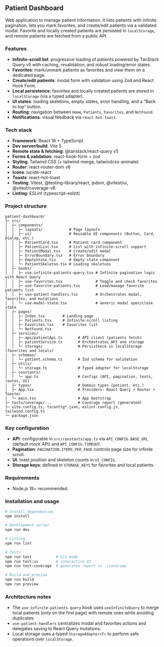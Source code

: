 ## Patient Dashboard

Web application to manage patient information. It lists patients with infinite pagination, lets you mark favorites, and create/edit patients via a validated modal. Favorite and locally created patients are persisted in `localStorage`, and remote patients are fetched from a public API.

### Features

- **Infinite-scroll list**: progressive loading of patients powered by TanStack Query v5 with caching, revalidation, and robust loading/error states.
- **Favorites**: mark/unmark patients as favorites and view them on a dedicated page.
- **Create/edit patients**: modal form with validation using Zod and React Hook Form.
- **Local persistence**: favorites and locally created patients are stored in `localStorage` (via a typed adapter).
- **UI states**: loading skeletons, empty states, error handling, and a “Back to top” button.
- **Routing**: navigation between `Home`, `Patients`, `Favorites`, and `NotFound`.
- **Notifications**: visual feedback via `react-hot-toast`.

### Tech stack

- **Framework**: React 18 + TypeScript
- **Dev server/build**: Vite 5
- **Remote state & fetching**: @tanstack/react-query v5
- **Forms & validation**: react-hook-form + zod
- **Styling**: Tailwind CSS (+ tailwind-merge, tailwindcss-animate)
- **Router**: react-router-dom v6
- **Icons**: lucide-react
- **Toasts**: react-hot-toast
- **Testing**: Vitest, @testing-library/react, jsdom, @vitest/ui, @vitest/coverage-v8
- **Linting**: ESLint (typescript-eslint)

### Project structure

```
patient-dashboard/
├─ src/
│  ├─ components/
│  │  ├─ layouts/            # Page layouts
│  │  ├─ ui/                 # Reusable UI components (Button, Card, Dialog, etc.)
│  │  ├─ PatientCard.tsx     # Patient card component
│  │  ├─ PatientList.tsx     # List with infinite-scroll support
│  │  ├─ PatientModal.tsx    # Create/edit modal
│  │  ├─ ErrorBoundary.tsx   # Error boundary
│  │  ├─ EmptyState.tsx      # Empty state component
│  │  └─ PatientSkeleton.tsx # Loading skeletons
│  ├─ hooks/
│  │  ├─ use-infinite-patients-query.tsx # Infinite pagination logic with React Query
│  │  ├─ use-favorites.tsx               # Toggle and check favorites
│  │  ├─ use-favorite-patients.tsx       # Load/manage favorite patients list
│  │  ├─ use-patient-handlers.tsx        # Orchestrates modal, favorites, and mutations
│  │  └─ use-modal-state.tsx             # Generic modal open/close state
│  ├─ pages/
│  │  ├─ Index.tsx        # Landing page
│  │  ├─ Patients.tsx     # Infinite-scroll listing
│  │  ├─ Favorites.tsx    # Favorites list
│  │  └─ NotFound.tsx
│  ├─ services/
│  │  ├─ api/patientApi.ts       # API client (patients fetch)
│  │  ├─ patientService.ts       # Orchestrates API and storage
│  │  └─ storage/                # Persistence in localStorage (favorites and locals)
│  ├─ schemas/
│  │  └─ patient.schema.ts       # Zod schema for validation
│  ├─ utils/
│  │  └─ storage.ts              # Typed adapter for localStorage
│  ├─ constants/
│  │  └─ app.ts                  # Configs (API, pagination, texts, routes, UI)
│  ├─ types/                     # Domain types (patient, etc.)
│  ├─ App.tsx                    # Providers: React Query + Router + Toaster
│  └─ main.tsx                   # App bootstrap
├─ tests/coverage/...            # Coverage report (generated)
├─ vite.config.ts, tsconfig*.json, eslint.config.js, tailwind.config.ts
└─ package.json
```

### Key configuration

- **API**: configurable in `src/constants/app.ts` via `API_CONFIG.BASE_URL` (default mock API) and `API_CONFIG.TIMEOUT`.
- **Pagination**: `PAGINATION.ITEMS_PER_PAGE` controls page size for infinite scroll.
- **UI**: toast position and skeleton counts in `UI_CONFIG`.
- **Storage keys**: defined in `STORAGE_KEYS` for favorites and local patients.

### Requirements

- Node.js 18+ recommended.

### Installation and usage

```bash
# Install dependencies
npm install

# Development server
npm run dev

# Linting
npm run lint

# Tests
npm run test           # CLI mode
npm run test:ui        # interactive UI
npm run test:coverage  # generates report in ./coverage

# Build and preview
npm run build
npm run preview
```

### Architecture notes

- The `use-infinite-patients-query` hook uses `useInfiniteQuery` to merge local patients (only on the first page) with remote ones while avoiding duplicates.
- `use-patient-handlers` centralizes modal and favorites actions and delegates saving to React Query mutations.
- Local storage uses a typed `StorageAdapter<T>` to perform safe operations over `localStorage`.
